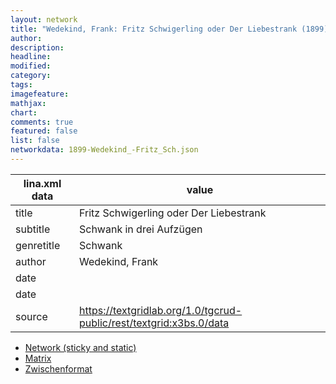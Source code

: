 ```yaml
---
layout: network
title: "Wedekind, Frank: Fritz Schwigerling oder Der Liebestrank (1899)"
author:
description:
headline:
modified:
category:
tags:
imagefeature: 
mathjax: 
chart: 
comments: true
featured: false
list: false
networkdata: 1899-Wedekind_-Fritz_Sch.json
---
```

lina.xml data  | value
------------- | -------------
title|Fritz Schwigerling oder Der Liebestrank
subtitle|Schwank in drei Aufzügen
genretitle|Schwank
author|Wedekind, Frank
date|
date|
source|https://textgridlab.org/1.0/tgcrud-public/rest/textgrid:x3bs.0/data


* [Network (sticky and static)](/network135)
* [Matrix](/matrix135)
* [Zwischenformat](/lina135 )
